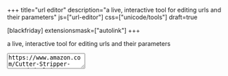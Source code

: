 +++
title="url editor"
description="a live, interactive tool for editing urls and their parameters"
js=["url-editor"]
css=["unicode/tools"]
draft=true

[blackfriday]
extensionsmask=["autolink"]
+++

a live, interactive tool for editing urls and their parameters

<textarea id="url_in">
https://www.amazon.com/Cutter-Stripper-Stranded-Klein-Tools/dp/B00080DPNQ/ref=sr_1_6?s=power-hand-tools&ie=UTF8&qid=1526426148&sr=1-6&keywords=wire+strippers
</textarea>

<div id="url_out"></div>
